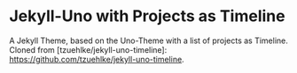 # Jekyll-Uno with Projects as Timeline
A Jekyll Theme, based on the Uno-Theme with a list of projects as Timeline. Cloned from [tzuehlke/jekyll-uno-timeline]: https://github.com/tzuehlke/jekyll-uno-timeline.
